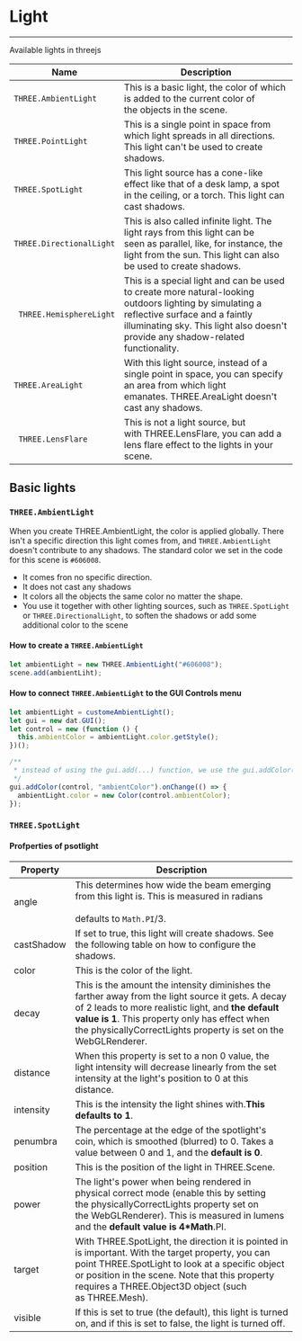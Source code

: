 
# Light

---

Available lights in threejs

| Name                     | Description                                                                                                                                                                                                                   |
| ------------------------ | ----------------------------------------------------------------------------------------------------------------------------------------------------------------------------------------------------------------------------- |
| `THREE.AmbientLight `    | This is a basic light, the color of which is added to the current color of the objects in the scene.                                                                                                                          |
| `THREE.PointLight`       | This is a single point in space from which light spreads in all directions. This light can't be used to create shadows.                                                                                                       |
| `THREE.SpotLight `       | This light source has a cone-like effect like that of a desk lamp, a spot in the ceiling, or a torch. This light can cast shadows.                                                                                            |
| `THREE.DirectionalLight` | This is also called infinite light. The light rays from this light can be seen as parallel, like, for instance, the light from the sun. This light can also be used to create shadows.                                        |
| ` THREE.HemisphereLight` | This is a special light and can be used to create more natural-looking outdoors lighting by simulating a reflective surface and a faintly illuminating sky. This light also doesn't provide any shadow-related functionality. |
| `THREE.AreaLight `       | With this light source, instead of a single point in space, you can specify an area from which light emanates. THREE.AreaLight doesn't cast any shadows.                                                                      |
| ` THREE.LensFlare`       | This is not a light source, but with THREE.LensFlare, you can add a lens flare effect to the lights in your scene.                                                                                                            |

## Basic lights

### `THREE.AmbientLight`

When you create THREE.AmbientLight, the color is applied globally. There isn't a specific direction this light comes from, and `THREE.AmbientLight` doesn't contribute to any shadows. The standard color we set in the code for this scene is `#606008`.

- It comes fron no specific direction.
- It does not cast any shadows
- It colors all the objects the same color no matter the shape.
- You use it together with other lighting sources, such as `THREE.SpotLight` or `THREE.DirectionalLight`, to soften the shadows or add some additional color to the scene

#### How to create a `THREE.AmbientLight`

```js
let ambientLight = new THREE.AmbientLight("#606008");
scene.add(ambientLiht);
```

#### How to connect `THREE.AmbientLight` to the GUI Controls menu

```javascript
let ambientLight = customeAmbientLight();
let gui = new dat.GUI();
let control = new (function () {
  this.ambientColor = ambientLight.color.getStyle();
})();

/**
 * instead of using the gui.add(...) function, we use the gui.addColor(...) function to control the color. This creates an option in the Controls menu, with which we can directly change the color of the passed-in variable
 */
gui.addColor(control, "ambientColor").onChange(() => {
  ambientLight.color = new Color(control.ambientColor);
});
```

### `THREE.SpotLight`

#### Profperties of psotlight

| Property   | Description                                                                                                                                                                                                                                                              |
| ---------- | ------------------------------------------------------------------------------------------------------------------------------------------------------------------------------------------------------------------------------------------------------------------------ |
| angle      | This determines how wide the beam emerging from this light is. This is measured in radians <br /> <br /> defaults to `Math.PI`/3.                                                                                                                                        |
| castShadow | If set to true, this light will create shadows. See the following table on how to configure the shadows.                                                                                                                                                                 |
| color      | This is the color of the light.                                                                                                                                                                                                                                          |
| decay      | This is the amount the intensity diminishes the farther away from the light source it gets. A decay of 2 leads to more realistic light, and **the default value is 1**. This property only has effect when the physicallyCorrectLights property is set on the WebGLRenderer. |
| distance   | When this property is set to a non 0 value, the light intensity will decrease linearly from the set intensity at the light's position to 0 at this distance.                                                                                                             |
| intensity  | This is the intensity the light shines with.**This defaults to 1**.                                                                                                                                                                                                      |
| penumbra   | The percentage at the edge of the spotlight's coin, which is smoothed (blurred) to 0. Takes a value between 0 and 1, and the **default is 0**.                                                                                                                           |
| position   | This is the position of the light in THREE.Scene.                                                                                                                                                                                                                        |
| power      | The light's power when being rendered in physical correct mode (enable this by setting the physicallyCorrectLights property set on the WebGLRenderer). This is measured in lumens and the **default value is 4\*Math**.PI.                                               |
| target     | With THREE.SpotLight, the direction it is pointed in is important. With the target property, you can point THREE.SpotLight to look at a specific object or position in the scene. Note that this property requires a THREE.Object3D object (such as THREE.Mesh).         |
| visible    | If this is set to true (the default), this light is turned on, and if this is set to false, the light is turned off.                                                                                                                                                     |
